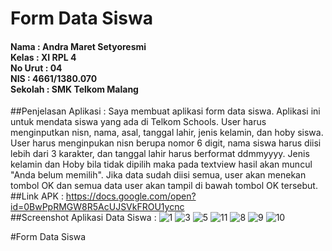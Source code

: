 # Form Data Siswa
<h4>Nama    : Andra Maret Setyoresmi
<br>Kelas   : XI RPL 4
<br>No Urut : 04
<br>NIS     : 4661/1380.070
<br>Sekolah : SMK Telkom Malang</h4>

##Penjelasan Aplikasi :
Saya membuat aplikasi form data siswa. Aplikasi ini untuk mendata siswa yang ada di Telkom Schools. User harus menginputkan nisn, nama,
asal, tanggal lahir, jenis kelamin, dan hoby siswa. User harus menginpukan nisn berupa nomor 6 digit, nama siswa harus diisi lebih dari 3 karakter,
dan tanggal lahir harus berformat ddmmyyyy. Jenis kelamin dan Hoby bila tidak dipilih maka pada textview hasil akan muncul "Anda belum memilih".
Jika data sudah diisi semua, user akan menekan tombol OK dan semua data user akan tampil di bawah tombol OK tersebut.
<br>
##Link APK :
https://docs.google.com/open?id=0BwPpRMGW8R5AcUJSVkFROU1ycnc
<br>
##Screenshot Aplikasi Data Siswa :
![1](https://cloud.githubusercontent.com/assets/22126069/18415474/123af22e-781e-11e6-97ec-cdbef03a94a0.PNG)
![3](https://cloud.githubusercontent.com/assets/22126069/18415473/123a946e-781e-11e6-9c38-caec86f32044.PNG)
![5](https://cloud.githubusercontent.com/assets/22126069/18415477/123de9ca-781e-11e6-8fd1-a4e3664b4ce9.PNG)
![11](https://cloud.githubusercontent.com/assets/22126069/18415512/eeff263a-781e-11e6-9cba-4b5233cc049c.PNG)
![8](https://cloud.githubusercontent.com/assets/22126069/18415472/123a27b8-781e-11e6-9dca-fad8b277ec6f.PNG)
![9](https://cloud.githubusercontent.com/assets/22126069/18415475/123d5fc8-781e-11e6-8b98-dc8b30f2722c.PNG)
![10](https://cloud.githubusercontent.com/assets/22126069/18415478/12869da0-781e-11e6-8c08-9107fab82634.PNG)

#Form Data Siswa
